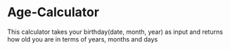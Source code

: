 # Age-Calculator

This calculator takes your birthday(date, month, year) as input and returns how old you are in terms of years, months and days
